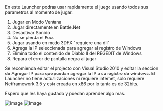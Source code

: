 En este Launcher podras usar rapidamente el juego usando todos sus parametros al momento de jugar.

1) Jugar en Modo Ventana
2) Jugar directamente en Battle.Net
3) Desactivar Sonido
4) No se pierda el Foco
5) Jugar usando en modo 3DFX "requiere una dll"
6) Agrega la IP seleccionada para agregar al registro de Windows
7) Elimina todo el contenido de Diablo II del REGEDIT de Windows
8) Repara el error de pantalla negra al jugar

Se recomienda editar el projecto con Visual Studio 2010 y editar la seccion de Agregar IP para que puedan agregar la IP a su registro de windows.
El Launcher no tiene actualizaciones ni requiere internet, solo requiere Netframework 3.5 y esta creada en x86 por lo tanto es de 32bits.

Espero que les haya gustado y puedan aprender algo mas.

![Image](https://github.com/users/Azzlaer/projects/3/assets/29546057/7f7b6eb4-06b9-4f95-a4c8-6fe945d335e3)
![Image](https://github.com/users/Azzlaer/projects/3/assets/29546057/ea3068fa-eccd-4f72-bada-ca00e15f465b)
